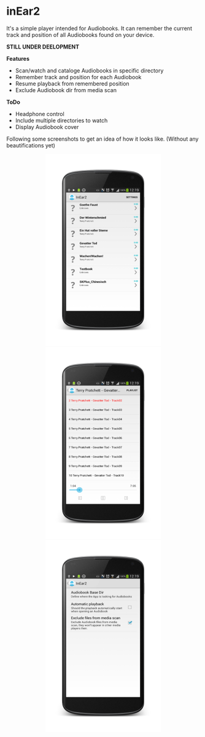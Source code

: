 inEar2
======

It's a simple player intended for Audiobooks.
It can remember the current track and position of all Audiobooks found on your device.

**STILL UNDER DEELOPMENT**  

**Features**
* Scan/watch and cataloge Audiobooks in specific directory
* Remember track and position for each Audiobook
* Resume playback from remembered position
* Exclude Audiobook dir from media scan

**ToDo**
* Headphone control
* Include multiple directories to watch
* Display Audiobook cover


Following some screenshots to get an idea of how it looks like. (Without any beautifications yet)
<center>
<img src=screenshot1_framed.png width=300 height=500> <img src=screenshot2_framed.png width=300 height=500> <img src=screenshot3_framed.png width=300 height=500>
</center>
